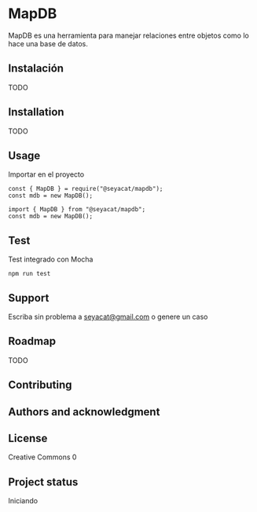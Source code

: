 # MapDB

MapDB es una herramienta para manejar relaciones entre objetos como lo hace una base de datos.

## Instalación

TODO
## Installation
TODO

## Usage

Importar en el proyecto
```
const { MapDB } = require("@seyacat/mapdb");
const mdb = new MapDB();
```

```
import { MapDB } from "@seyacat/mapdb";
const mdb = new MapDB();
```

## Test

Test integrado con Mocha
```
npm run test
```

## Support
Escriba sin problema a seyacat@gmail.com o genere un caso

## Roadmap
TODO

## Contributing


## Authors and acknowledgment

## License
Creative Commons 0

## Project status
Iniciando


